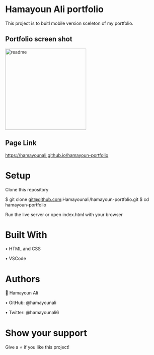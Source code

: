 # Hamayoun Ali portfolio
This project is to buitl mobile version sceleton of my portfolio.

## Portfolio screen shot
<img width="257" alt="readme" src="https://user-images.githubusercontent.com/22744775/170495906-1244ad4c-d8dd-4b02-81b8-356fd90783c4.PNG">

## Page Link 
https://hamayounali.github.io/hamayoun-portfolio


# Setup
Clone this repository

$ git clone git@github.com:Hamayounali/hamayoun-portfolio.git
$ cd hamayoun-portfolio

Run the live server or open index.html with your browser

# Built With

• HTML and CSS

• VSCode

# Authors
👤 Hamayoun Ali

• GitHub: @hamayounali

• Twitter: @hamayounali6

# Show your support
Give a ⭐️ if you like this project!
